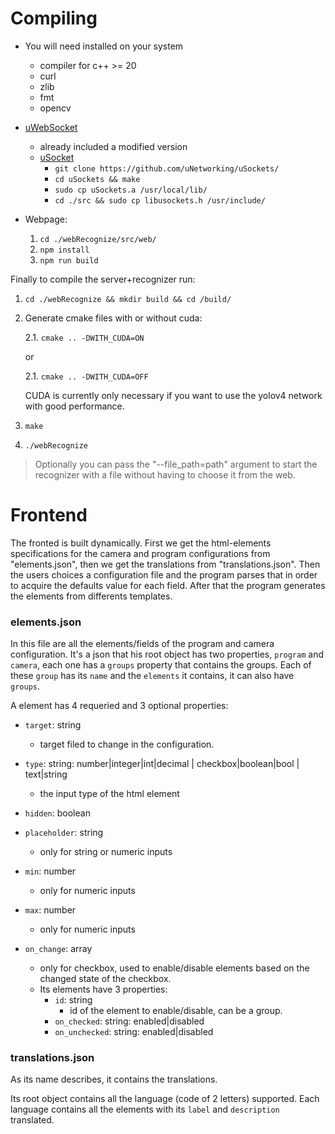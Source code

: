 # Compiling
- You will need installed on your system
    - compiler for c++ >= 20
    - curl
    - zlib
    - fmt
    - opencv
- [uWebSocket](https://github.com/uNetworking/uWebSockets/)
    - already included a modified version
    - [uSocket](https://github.com/uNetworking/uSockets/tree/5440dbac79bd76444175b76ee95dfcade12a6aac)
        - `git clone https://github.com/uNetworking/uSockets/`
        - `cd uSockets && make`
        - `sudo cp uSockets.a /usr/local/lib/`
        - `cd ./src && sudo cp libusockets.h /usr/include/`

- Webpage:
    1. `cd ./webRecognize/src/web/`
    2. `npm install`
    3. `npm run build`

Finally to compile the server+recognizer run:
    
1. `cd ./webRecognize && mkdir build && cd /build/`

2. Generate cmake files with or without cuda:

    2.1. `cmake .. -DWITH_CUDA=ON`

    or

    2.1. `cmake .. -DWITH_CUDA=OFF`

    CUDA is currently only necessary if you want to use the yolov4 network with good performance.
3. `make`
4. `./webRecognize`

>Optionally you can pass the "--file_path=path" argument to start the recognizer with a file without having to choose it from the web.

# Frontend
The fronted is built dynamically. First we get the html-elements specifications for the camera and program configurations from "elements.json", then we get the translations from "translations.json". Then the users choices a configuration file and the program parses that in order to acquire the defaults value for each field. After that the program generates the elements from differents templates.

### **elements.json**
In this file are all the elements/fields of the program and camera configuration. It's a json that his root object has two properties, `program` and `camera`, each one has a `groups` property that contains the groups. Each of these `group` has its `name` and the `elements` it contains, it can also have `groups`.

A element has 4 requeried and 3 optional properties:
- `target`: string
    - target filed to change in the configuration.

- `type`: string: number|integer|int|decimal | checkbox|boolean|bool | text|string
    - the input type of the html element

- `hidden`: boolean

- `placeholder`: string
    - only for string or numeric inputs

- `min`: number
    - only for numeric inputs

- `max`: number
    - only for numeric inputs

- `on_change`: array
    - only for checkbox, used to enable/disable elements based on the changed state of the checkbox.
    - Its elements have 3 properties:
        - `id`: string
            - id of the element to enable/disable, can be a group.
        - `on_checked`: string: enabled|disabled
        - `on_unchecked`: string: enabled|disabled

### **translations.json**
As its name describes, it contains the translations.

Its root object contains all the language (code of 2 letters) supported.
Each language contains all the elements with its `label` and `description` translated.